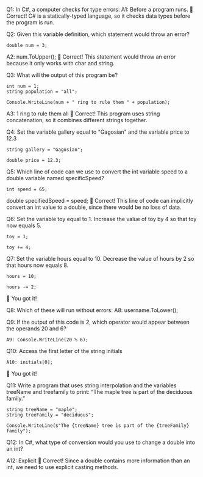 Q1: In C#, a computer checks for type errors: 
A1: Before a program runs.
👏
Correct! C# is a statically-typed language, so it checks data types before the program is run. 

Q2: Given this variable definition, which statement would throw an error?
```
double num = 3;
```
A2: num.ToUpper();
👏
Correct! This statement would throw an error because it only works with char and string.

Q3: What will the output of this program be?
```
int num = 1;
string population = "all";

Console.WriteLine(num + " ring to rule them " + population);
```
A3: 1 ring to rule them all
👏
Correct! This program uses string concatenation, so it combines different strings together.

Q4: Set the variable gallery equal to "Gagosian" and the variable price to 12.3
```
string gallery = "Gagosian";

double price = 12.3;
```

Q5: Which line of code can we use to convert the int variable speed to a double variable named specificSpeed?
```
int speed = 65;
```
double specifiedSpeed = speed;
👏
Correct! This line of code can implicitly convert an int value to a double, since there would be no loss of data. 

Q6: Set the variable toy equal to 1. Increase the value of toy by 4 so that toy now equals 5.
```
toy = 1;

toy += 4;
```

Q7: Set the variable hours equal to 10. Decrease the value of hours by 2 so that hours now equals 8.
```
hours = 10;

hours -= 2;
```
👏
You got it!

Q8: Which of these will run without errors: 
A8: username.ToLower();

Q9: If the output of this code is 2, which operator would appear between the operands 20 and 6?
```
A9: Console.WriteLine(20 % 6);
```
Q10: Access the first letter of the string initials
```
A10: initials[0];
```
👏
You got it!

Q11: Write a program that uses string interpolation and the variables treeName and treefamily to print: “The maple tree is part of the deciduous family.”
```
string treeName = "maple";
string treeFamily = "deciduous";

Console.WriteLine($"The {treeName} tree is part of the {treeFamily} family");
```

Q12: In C#, what type of conversion would you use to change a double into an int?

A12: Explicit
👏
Correct! Since a double contains more information than an int, we need to use explicit casting methods.
